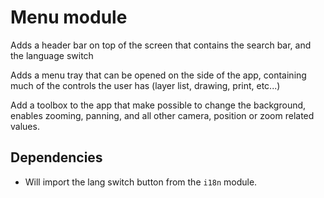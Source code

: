 # Menu module

Adds a header bar on top of the screen that contains the search bar, and the language switch

Adds a menu tray that can be opened on the side of the app, containing much of the controls the user has (layer list, drawing, print, etc...)

Add a toolbox to the app that make possible to change the background, enables zooming, panning, and all other camera, position or zoom related values.

## Dependencies

- Will import the lang switch button from the `i18n` module.
